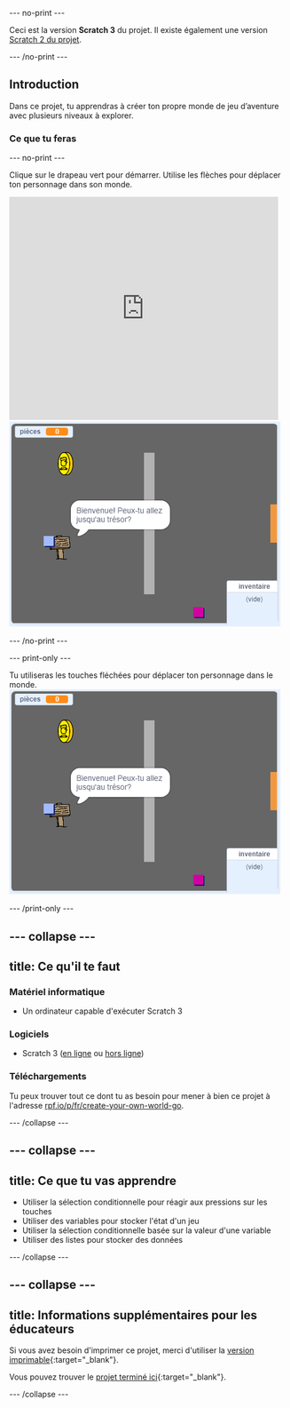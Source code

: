 --- no-print ---

Ceci est la version **Scratch 3** du projet. Il existe également une version [Scratch 2 du projet](https://projects.raspberrypi.org/fr-FR/projects/create-your-own-world-scratch2).

--- /no-print ---

## Introduction

Dans ce projet, tu apprendras à créer ton propre monde de jeu d’aventure avec plusieurs niveaux à explorer.

### Ce que tu feras

--- no-print ---

Clique sur le drapeau vert pour démarrer. Utilise les flèches pour déplacer ton personnage dans son monde.

<div class="scratch-preview">
  <iframe allowtransparency="true" width="485" height="402" src="https://scratch.mit.edu/projects/embed/369629078/?autostart=false" frameborder="0" scrolling="no"></iframe>
  <img src="images/showcase.png">
</div>

--- /no-print ---

--- print-only ---

Tu utiliseras les touches fléchées pour déplacer ton personnage dans le monde. ![showcase.png](images/showcase.png)

--- /print-only ---

--- collapse ---
---
title: Ce qu'il te faut
---

### Matériel informatique

- Un ordinateur capable d'exécuter Scratch 3

### Logiciels

- Scratch 3 ([en ligne](https://rpf.io/scratchon) ou [hors ligne](https://rpf.io/scratchoff))

### Téléchargements

Tu peux trouver tout ce dont tu as besoin pour mener à bien ce projet à l'adresse [rpf.io/p/fr/create-your-own-world-go](https://rpf.io/p/fr-FR/create-your-own-world-go).

--- /collapse ---

--- collapse ---
---
title: Ce que tu vas apprendre
---

- Utiliser la sélection conditionnelle pour réagir aux pressions sur les touches
- Utiliser des variables pour stocker l'état d'un jeu
- Utiliser la sélection conditionnelle basée sur la valeur d'une variable
- Utiliser des listes pour stocker des données

--- /collapse ---

--- collapse ---
---
title: Informations supplémentaires pour les éducateurs
---

Si vous avez besoin d'imprimer ce projet, merci d'utiliser la [version imprimable](https://projects.raspberrypi.org/fr-FR/projects/create-your-own-world/print){:target="_blank"}.

Vous pouvez trouver le [projet terminé ici](https://rpf.io/p/fr-FR/create-your-own-world-get){:target="_blank"}.

--- /collapse ---